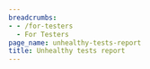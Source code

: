 ```yaml
---
breadcrumbs:
- - /for-testers
  - For Testers
page_name: unhealthy-tests-report
title: Unhealthy tests report
---
```


